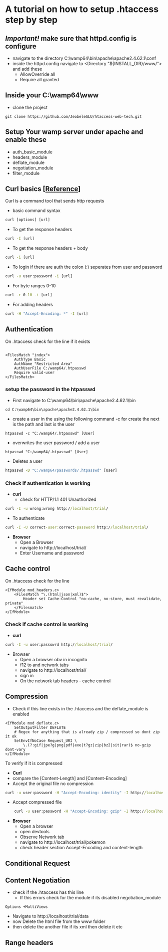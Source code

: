 <!-- TODO Readme -->
# A tutorial on how to setup .htaccess step by step

## ***Important!*** make sure that httpd.config is configure
- navigate to the directory C:\wamp64\bin\apache\apache2.4.62.1\conf
- inside the httpd.config navigate to <Directory "${INSTALL_DIR}/www/"> and add these
    -   AllowOverride all  
    -   Require all granted

## Inside your C:\wamp64\www
- clone the project
```git
git clone https://github.com/JeobeleSLU/htaccess-web-tech.git
```

## Setup Your wamp server under apache and enable these

- auth_basic_module
- headers_module
- deflate_module
- negotiation_module
- filter_module


## Curl basics [[Reference](https://curl.se/docs/manpage.html)]
Curl is a command tool that sends http requests 
- basic command syntax
``` cmd
curl [options] [url]
```
- To get the response headers

``` cmd
curl -I [url]
```
- To get the response headers + body
``` cmd
curl -i [url]
```
- To login if there are auth the colon (:) seperates from user and password  
``` cmd
curl -u user:password -i [url]
```
 - For byte ranges 0-10
 ``` cmd
 curl -r 0-10 -i [url]
 ```
- For adding headers 
``` cmd
curl -H "Accept-Encoding: *" -I [url] 
```

## Authentication 

On .htaccess check for the line if it exists
```.htaccess

<FilesMatch "index">
    AuthType Basic
    AuthName "Restricted Area"
    AuthUserFile C:/wamp64/.htpasswd
    Require valid-user
</FilesMatch>

```
### setup the password in the htpasswd
 - First navigate to C:\wamp64\bin\apache\apache2.4.62.1\bin


```CMD
cd C:\wamp64\bin\apache\apache2.4.62.1\bin
```
 - create a user in the using the following command -c for create the next is the path and last is the user
``` CMD
htpasswd -c "C:/wamp64/.htpasswd" [User]
```
- overwrites the user password / add a user
```CMD
htpasswd "C:/wamp64/.htpasswd" [User]
```

- Deletes a user
``` cmd
htpasswd -D "C:/wamp64/passwords/.htpasswd" [User]
```

### Check if authentication is working
 - **curl**
    - check for HTTP/1.1 401 Unauthorized
```cmd
curl -I -u wrong:wrong http://localhost/trial/
````
- To authenticate 
```cmd
curl -I -U correct-user:correct-password http://localhost/trial/
```

- **Browser**
    - Open a Browser
    - navigate to http://localhost/trial/
    - Enter Username and password
## Cache control 
On .htaccess check for the line 
```htaccess
<IfModule mod_headers.c>
    <FilesMatch "\.(html|json|xml)$">
        Header set Cache-Control "no-cache, no-store, must revalidate, private" 
    </Filesmatch>
</IfModule>
```
### Check if cache control is working 
- **curl**
```cmd
curl -I -u user:passowrd http://localhost/trial/
```
- Browser
    - Open a browser obv in incognito
    - f12 to and network tabs
    - navigate to http://localhost/trial/
    - sign in 
    - On the network tab headers - cache control
<!-- TODO steps  -->


## Compression
- Check if this line exists in the .htaccess and the deflate_module is enabled
```.htaccess
<IfModule mod_deflate.c>
    SetOutputFilter DEFLATE
    # Regex for anything that is already zip / compressed so dont zip it ok 
    SetEnvIfNoCase Request_URI \
        \.(?:gif|jpe?g|png|pdf|exe|t?gz|zip|bz2|sit|rar)$ no-gzip dont-vary
</IfModule>
```

To verify if it is compressed
- **Curl**
- compare the [Content-Length] and [Content-Encoding]
- Accept the original file no compression 

```cmd
curl -u user:password -H "Accept-Encoding: identity" -I http://localhost/trial/pokemon
```
- Accept compressed file

```cmd
    curl -u user:password -H "Accept-Encoding: gzip" -I http://localhost/trial/pokemon
```
- **Browser**
    - Open a browser
    - open devtools
    - Observe Network tab
    - navigate to http://localhost/trial/pokemon
    - check header section Accept-Encoding and content-length


## Conditional Request
<!-- TODO  curl commands-->



## Content Negotiation
- check if the .htaccess has this line
    - If this errors check for the module if its disabled negotiation_module
```.htaccess
Options +MultiViews
```

- Navigate to  http://localhost/trial/data
- now Delete the html file from the www folder
- then delete the another file if its xml then delete it etc


## Range headers
<!-- TODO  curl commands -->


